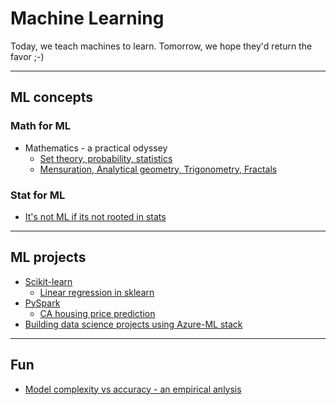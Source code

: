 # Machine Learning
Today, we teach machines to learn. Tomorrow, we hope they'd return the favor ;-)

-------------------------------------------
## ML concepts
### Math for ML
- Mathematics - a practical odyssey
  - [Set theory, probability, statistics](stat/math-practical-odyssey-1.html)
  - [Mensuration, Analytical geometry, Trigonometry, Fractals](stat/math-practical-odyssey-2.html)

### Stat for ML
- [It's not ML if its not rooted in stats](stat/index.html)

-------------------------------------------
## ML projects
- [Scikit-learn](sklearn/sklearn-1.html)
  - [Linear regression in sklearn](sklearn/sklearn_linear_regression.html)
- [PySpark](pySpark/getting-started-pyspark.html)
  - [CA housing price prediction](pySpark/spark-ml-CA-housing.html)
- [Building data science projects using Azure-ML stack](azure-ml-data-science.html)

------------------------------------------
## Fun
 - [Model complexity vs accuracy - an empirical anlysis](model-complexity-vs-accuracy.html)
